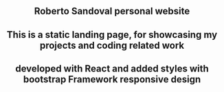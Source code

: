 <section id="header" align="center">
<h1>Roberto Sandoval personal website</h1>

<h2>This is a static landing page, for showcasing my projects and coding related work</h2>

<h2>developed with React and added styles with bootstrap Framework responsive design</h2>




</section>
